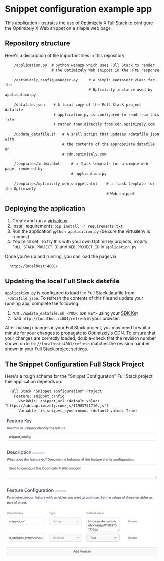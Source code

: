 # Snippet configuration example app

This application illustrates the use of Optimizely X Full Stack to configure the Optimizely X Web snippet on a simple web page.

## Repository structure

Here's a description of the important files in this repository:

        /application.py  # python webapp which uses Full Stack to render
                         # the Optimizely Web snippet in the HTML response

        /optimizely_config_manager.py     # A simple container class for the
                                          # Optimizely instance used by application.py

        /datafile.json    # A local copy of the Full Stack project datafile
                          # application.py is configured to read from this file
                          # rather than directly from cdn.optimizely.com

        /update_datafile.sh   # A shell script that updates /datafile.json with
                              # the contents of the appropriate datafile on
                              # cdn.optimizely.com

        /templates/index.html     # a flask template for a simple web page, rendered by
                                  # application.py

        /templates/optimizely_web_snippet.html    # a flask template for the Optimizely
                                                  # Web snippet

## Deploying the application

1. Create and run a [virtualenv](http://docs.python-guide.org/en/latest/dev/virtualenvs/)
2. Install requirements: `pip install -r requirements.txt`
3. Run the application `python application.py` (be sure the virtualenv is running)
4. You’re all set. To try this with your own Optimizely projects, modify `FULL_STACK_PROJECT_ID` and `WEB_PROJECT_ID` in `application.py`.

Once you're up and running, you can load the page via

      http://localhost:4001/

## Updating the local Full Stack datafile

`application.py` is configured to load the Full Stack datafile from `./datafile.json`. To refresh the contents of this file and update your running app, complete the following:

1. run `./update_datafile.sh <YOUR SDK KEY>` using your [SDK Key](https://help.optimizely.com/Set_Up_Optimizely/Access_the_datafile_for_a_Full_Stack_project)
2. load `http://localhost:4001/refresh` in your browser.

After making changes in your Full Stack project, you may need to wait a minute for your changes to propagate to Optimizely's CDN.  To ensure that your changes are correctly loaded, double-check that the revision number shown on `http://localhost:4001/refresh` matches the revision number shown in your Full Stack project settings.

## The Snippet Configuration Full Stack Project

Here's a rough schema for the "Snippet Configuration" Full Stack project this application depends on:

      Full Stack "Snippet Configuration" Project
        Feature: snippet_config
          Variable: snippet_url (default value: "https://cdn.optimizely.com/js/11903751716.js")
          Variable: is_snippet_synchronous (default value: True)

![](images/snippet_config.png)

